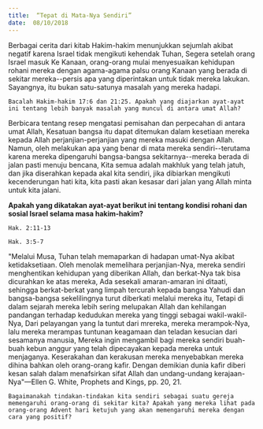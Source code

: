 ```yaml
---
title:  “Tepat di Mata-Nya Sendiri”
date:  08/10/2018
---
```


Berbagai cerita dari kitab Hakim-hakim menunjukkan sejumlah akibat negatif karena Israel tidak mengikuti kehendak Tuhan, Segera setelah orang Israel masuk Ke Kanaan, orang-orang mulai menyesuaikan kehidupan rohani mereka dengan agama-agama palsu orang Kanaan yang berada di sekitar mereka--persis apa yang diperintakan untuk tidak mereka lakukan. Sayangnya, itu bukan satu-satunya masalah yang mereka hadapi.

`Bacalah Hakim-hakim 17:6 dan 21:25. Apakah yang diajarkan ayat-ayat ini tentang lebih banyak masalah yang muncul di antara umat Allah?`

Berbicara tentang resep mengatasi pemisahan dan perpecahan di antara umat Allah, Kesatuan bangsa itu dapat ditemukan dalam kesetiaan mereka kepada Allah perjanjian-perjanjian yang mereka masuki dengan Allah. Namun, oleh melakukan apa yang benar di mata mereka sendiri--terutama karena mereka dipengaruhi bangsa-bangsa sekitarnya--mereka berada di jalan pasti menuju bencana, Kita semua adalah makhluk yang telah jatuh, dan jika diserahkan kepada akal kita sendiri, jika dibiarkan mengikuti kecenderungan hati kita, kita pasti akan kesasar dari jalan yang Allah minta untuk kita jalani.

**Apakah yang dikatakan ayat-ayat berikut ini tentang kondisi rohani dan sosial Israel selama masa hakim-hakim?**

`Hak. 2:11-13`

`Hak. 3:5-7`

"Melalui Musa, Tuhan telah memaparkan di hadapan umat-Nya akibat ketidaksetiaan. Oleh menolak memelihara perjanjian-Nya, mereka sendiri menghentikan kehidupan yang diberikan Allah, dan berkat-Nya tak bisa dicurahkan ke atas mereka, Ada sesekali amaran-amaran ini ditaati, sehingga berkat-berkat yang limpah tercurah kepada bangsa Yahudi dan bangsa-bangsa sekelilingnya turut diberkati melalui mereka itu, Tetapi di dalam sejarah mereka lebih sering melupakan Allah dan kehilangan pandangan terhadap kedudukan mereka yang tinggi sebagai wakil-wakil-Nya, Dari pelayangan yang Ia tuntut dari mrereka, mereka merampok-Nya, lalu mereka merampas tuntunan keagamaan dan teladan kesucian dari sesamanya manusia, Mereka ingin mengambil bagi mereka sendiri buah-buah kebun anggur yang telah dipecayakan kepada mereka untuk menjaganya. Keserakahan dan kerakusan mereka menyebabkan mereka dihina bahkan oleh orang-orang kafir. Dengan demikian dunia kafir diberi kesan salah dalam menafsirkan sifat Allah dan undang-undang kerajaan-Nya"—Ellen G. White, Prophets and Kings, pp. 20, 21.

`Bagaimanakah tindakan-tindakan kita sendiri sebagai suatu gereja memengaruhi orang-orang di sekitar kita? Apakah yang mereka lihat pada orang-orang Advent hari ketujuh yang akan memengaruhi mereka dengan cara yang positif?`